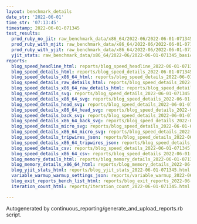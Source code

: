 ```yaml
---
layout: benchmark_details
date_str: '2022-06-01'
time_str: '07:13:45'
timestamp: 2022-06-01-071345
test_results:
  prod_ruby_no_jit: raw_benchmark_data/x86_64/2022-06/2022-06-01-071345_basic_benchmark_prod_ruby_no_jit.json
  prod_ruby_with_mjit: raw_benchmark_data/x86_64/2022-06/2022-06-01-071345_basic_benchmark_prod_ruby_with_mjit.json
  prod_ruby_with_yjit: raw_benchmark_data/x86_64/2022-06/2022-06-01-071345_basic_benchmark_prod_ruby_with_yjit.json
  yjit_stats: raw_benchmark_data/x86_64/2022-06/2022-06-01-071345_basic_benchmark_yjit_stats.json
reports:
  blog_speed_headline_html: reports/blog_speed_headline_2022-06-01-071345.html
  blog_speed_details_html: reports/blog_speed_details_2022-06-01-071345.html
  blog_speed_details_x86_64_html: reports/blog_speed_details_2022-06-01-071345.x86_64.html
  blog_speed_details_raw_details_html: reports/blog_speed_details_2022-06-01-071345.raw_details.html
  blog_speed_details_x86_64_raw_details_html: reports/blog_speed_details_2022-06-01-071345.x86_64.raw_details.html
  blog_speed_details_svg: reports/blog_speed_details_2022-06-01-071345.svg
  blog_speed_details_x86_64_svg: reports/blog_speed_details_2022-06-01-071345.x86_64.svg
  blog_speed_details_head_svg: reports/blog_speed_details_2022-06-01-071345.head.svg
  blog_speed_details_x86_64_head_svg: reports/blog_speed_details_2022-06-01-071345.x86_64.head.svg
  blog_speed_details_back_svg: reports/blog_speed_details_2022-06-01-071345.back.svg
  blog_speed_details_x86_64_back_svg: reports/blog_speed_details_2022-06-01-071345.x86_64.back.svg
  blog_speed_details_micro_svg: reports/blog_speed_details_2022-06-01-071345.micro.svg
  blog_speed_details_x86_64_micro_svg: reports/blog_speed_details_2022-06-01-071345.x86_64.micro.svg
  blog_speed_details_tripwires_json: reports/blog_speed_details_2022-06-01-071345.tripwires.json
  blog_speed_details_x86_64_tripwires_json: reports/blog_speed_details_2022-06-01-071345.x86_64.tripwires.json
  blog_speed_details_csv: reports/blog_speed_details_2022-06-01-071345.csv
  blog_speed_details_x86_64_csv: reports/blog_speed_details_2022-06-01-071345.x86_64.csv
  blog_memory_details_html: reports/blog_memory_details_2022-06-01-071345.html
  blog_memory_details_x86_64_html: reports/blog_memory_details_2022-06-01-071345.x86_64.html
  blog_yjit_stats_html: reports/blog_yjit_stats_2022-06-01-071345.html
  variable_warmup_warmup_settings_json: reports/variable_warmup_2022-06-01-071345.warmup_settings.json
  blog_exit_reports_bench_list_html: reports/blog_exit_reports_2022-06-01-071345.bench_list.html
  iteration_count_html: reports/iteration_count_2022-06-01-071345.html

---
```

Autogenerated by continuous_reporting/generate_and_upload_reports.rb script.
